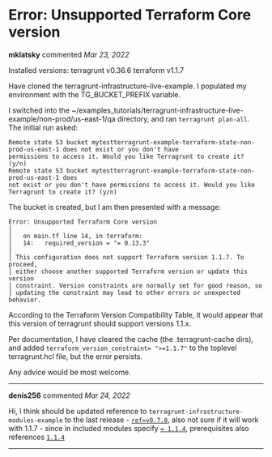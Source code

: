 # Error: Unsupported Terraform Core version

**mklatsky** commented *Mar 23, 2022*

Installed versions:
  terragrunt    v0.36.6
  terraform     v1.1.7

Have cloned the terragrunt-infrastructure-live-example. I populated my environment with the TG_BUCKET_PREFIX variable.

I switched into the ~/examples_tutorials/terragrunt-infrastructure-live-example/non-prod/us-east-1/qa directory, and ran `terragrunt plan-all`. The initial run asked:

```
Remote state S3 bucket mytestterragrunt-example-terraform-state-non-prod-us-east-1 does not exist or you don't have 
permissions to access it. Would you like Terragrunt to create it? (y/n) 
Remote state S3 bucket mytestterragrunt-example-terraform-state-non-prod-us-east-1 does 
not exist or you don't have permissions to access it. Would you like Terragrunt to create it? (y/n)
```
The bucket is created, but I am then presented with a message:
```
Error: Unsupported Terraform Core version
│
│   on main.tf line 14, in terraform:
│   14:   required_version = "= 0.13.3"
│
│ This configuration does not support Terraform version 1.1.7. To proceed,
│ either choose another supported Terraform version or update this version
│ constraint. Version constraints are normally set for good reason, so
│ updating the constraint may lead to other errors or unexpected behavior.
```
According to the Terraform Version Compatibility Table, it would appear that this version of terragrunt should support versions 1.1.x.

Per documentation, I have cleared the cache (the .terragrunt-cache dirs), and added `terraform_version_constraint= ">=1.1.7"` to the toplevel terragrunt.hcl file, but the error persists.

Any advice would be most welcome.
<br />
***


**denis256** commented *Mar 24, 2022*

Hi,
I think should be updated reference to `terragrunt-infrastructure-modules-example` to the last release - [`ref=v0.7.0`](https://github.com/gruntwork-io/terragrunt-infrastructure-modules-example/releases/tag/v0.7.0), also not sure if it will work with 1.1.7 - since in included modules specify [`= 1.1.4`](https://github.com/gruntwork-io/terragrunt-infrastructure-modules-example/blob/master/asg-elb-service/main.tf#L14), prerequisites also references [`1.1.4`](https://github.com/gruntwork-io/terragrunt-infrastructure-live-example#pre-requisites)

***

